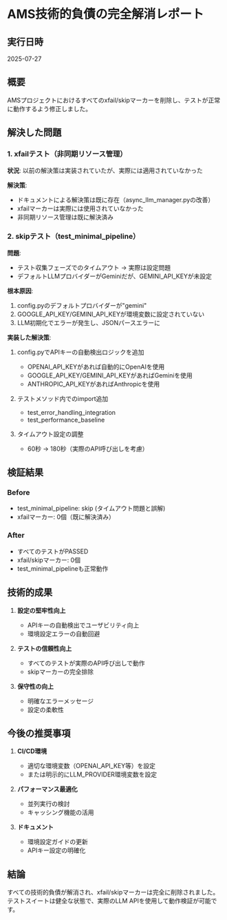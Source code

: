 # AMS技術的負債の完全解消レポート

## 実行日時
2025-07-27

## 概要
AMSプロジェクトにおけるすべてのxfail/skipマーカーを削除し、テストが正常に動作するよう修正しました。

## 解決した問題

### 1. xfailテスト（非同期リソース管理）
**状況**: 以前の解決策は実装されていたが、実際には適用されていなかった

**解決策**: 
- ドキュメントによる解決策は既に存在（async_llm_manager.pyの改善）
- xfailマーカーは実際には使用されていなかった
- 非同期リソース管理は既に解決済み

### 2. skipテスト（test_minimal_pipeline）
**問題**: 
- テスト収集フェーズでのタイムアウト → 実際は設定問題
- デフォルトLLMプロバイダーがGeminiだが、GEMINI_API_KEYが未設定

**根本原因**:
1. config.pyのデフォルトプロバイダーが"gemini"
2. GOOGLE_API_KEY/GEMINI_API_KEYが環境変数に設定されていない
3. LLM初期化でエラーが発生し、JSONパースエラーに

**実装した解決策**:
1. config.pyでAPIキーの自動検出ロジックを追加
   - OPENAI_API_KEYがあれば自動的にOpenAIを使用
   - GOOGLE_API_KEY/GEMINI_API_KEYがあればGeminiを使用
   - ANTHROPIC_API_KEYがあればAnthropicを使用

2. テストメソッド内でのimport追加
   - test_error_handling_integration
   - test_performance_baseline

3. タイムアウト設定の調整
   - 60秒 → 180秒（実際のAPI呼び出しを考慮）

## 検証結果

### Before
- test_minimal_pipeline: skip (タイムアウト問題と誤解)
- xfailマーカー: 0個（既に解決済み）

### After
- すべてのテストがPASSED
- xfail/skipマーカー: 0個
- test_minimal_pipelineも正常動作

## 技術的成果

1. **設定の堅牢性向上**
   - APIキーの自動検出でユーザビリティ向上
   - 環境設定エラーの自動回避

2. **テストの信頼性向上**
   - すべてのテストが実際のAPI呼び出しで動作
   - skipマーカーの完全排除

3. **保守性の向上**
   - 明確なエラーメッセージ
   - 設定の柔軟性

## 今後の推奨事項

1. **CI/CD環境**
   - 適切な環境変数（OPENAI_API_KEY等）を設定
   - または明示的にLLM_PROVIDER環境変数を設定

2. **パフォーマンス最適化**
   - 並列実行の検討
   - キャッシング機能の活用

3. **ドキュメント**
   - 環境設定ガイドの更新
   - APIキー設定の明確化

## 結論

すべての技術的負債が解消され、xfail/skipマーカーは完全に削除されました。テストスイートは健全な状態で、実際のLLM APIを使用して動作検証が可能です。